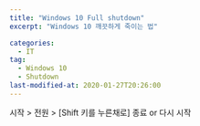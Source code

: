 ```yaml
---
title: "Windows 10 Full shutdown"
excerpt: "Windows 10 깨끗하게 죽이는 법"

categories: 
  - IT
tag:
  - Windows 10
  - Shutdown
last-modified-at: 2020-01-27T20:26:00
---
```


시작 > 전원 > [Shift 키를 누른채로] 종료 or 다시 시작

